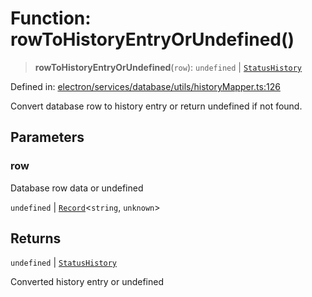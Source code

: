 # Function: rowToHistoryEntryOrUndefined()

> **rowToHistoryEntryOrUndefined**(`row`): `undefined` \| [`StatusHistory`](../../../../../../shared/types/interfaces/StatusHistory.md)

Defined in: [electron/services/database/utils/historyMapper.ts:126](https://github.com/Nick2bad4u/Uptime-Watcher/blob/dca5483e793478722cd3e6e125cafcec5fc771f0/electron/services/database/utils/historyMapper.ts#L126)

Convert database row to history entry or return undefined if not found.

## Parameters

### row

Database row data or undefined

`undefined` | [`Record`](https://www.typescriptlang.org/docs/handbook/utility-types.html#recordkeys-type)\<`string`, `unknown`\>

## Returns

`undefined` \| [`StatusHistory`](../../../../../../shared/types/interfaces/StatusHistory.md)

Converted history entry or undefined
